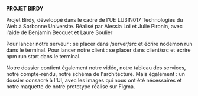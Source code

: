 **PROJET BIRDY**

Projet Birdy, développé dans le cadre de l'UE LU3IN017 Technologies du Web à Sorbonne Universite. 
Réalisé par Alessia Loi et Julie Pironin, avec l'aide de Benjamin Becquet et Laure Soulier 

Pour lancer notre serveur : se placer dans /server/src et écrire nodemon run dans le terminal.
Pour lancer notre client : se placer dans client/src et écrire npm run start dans le terminal.

Notre dossier contient également notre vidéo, notre tableau des services, notre compte-rendu, notre schéma de l'architecture. 
Mais également : un dossier consacré à l'UI, avec les images qui nous ont été nécessaires et notre maquette de notre prototype réalise sur Figma. 

